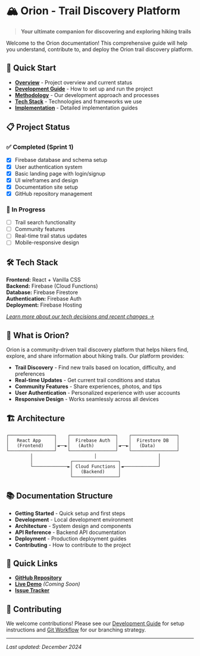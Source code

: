 # 🏔️ Orion - Trail Discovery Platform

> **Your ultimate companion for discovering and exploring hiking trails**

Welcome to the Orion documentation! This comprehensive guide will help you understand, contribute to, and deploy the Orion trail discovery platform.

## 🚀 Quick Start

- **[Overview](1-overview.md)** - Project overview and current status
- **[Development Guide](2-development.md)** - How to set up and run the project
- **[Methodology](3-methodology.md)** - Our development approach and processes
- **[Tech Stack](4-tech-stack.md)** - Technologies and frameworks we use
- **[Implementation](8-implementation.md)** - Detailed implementation guides

## 📋 Project Status

### ✅ Completed (Sprint 1)
- [x] Firebase database and schema setup
- [x] User authentication system
- [x] Basic landing page with login/signup
- [x] UI wireframes and design
- [x] Documentation site setup
- [x] GitHub repository management

### 🔄 In Progress
- [ ] Trail search functionality
- [ ] Community features
- [ ] Real-time trail status updates
- [ ] Mobile-responsive design

## 🛠️ Tech Stack

**Frontend:** React + Vanilla CSS  
**Backend:** Firebase (Cloud Functions)  
**Database:** Firebase Firestore  
**Authentication:** Firebase Auth  
**Deployment:** Firebase Hosting

*[Learn more about our tech decisions and recent changes →](4-tech-stack.md#changes)*  

## 🎯 What is Orion?

Orion is a community-driven trail discovery platform that helps hikers find, explore, and share information about hiking trails. Our platform provides:

- **Trail Discovery** - Find new trails based on location, difficulty, and preferences
- **Real-time Updates** - Get current trail conditions and status
- **Community Features** - Share experiences, photos, and tips
- **User Authentication** - Personalized experience with user accounts
- **Responsive Design** - Works seamlessly across all devices

## 🏗️ Architecture

```
┌─────────────────┐    ┌─────────────────┐    ┌─────────────────┐
│   React App     │    │  Firebase Auth  │    │  Firestore DB   │
│   (Frontend)    │◄──►│   (Auth)        │◄──►│   (Data)        │
└─────────────────┘    └─────────────────┘    └─────────────────┘
         │                       │                       │
         │              ┌─────────────────┐              │
         └─────────────►│ Cloud Functions │◄─────────────┘
                        │   (Backend)     │
                        └─────────────────┘
```

## 📚 Documentation Structure

- **Getting Started** - Quick setup and first steps
- **Development** - Local development environment
- **Architecture** - System design and components
- **API Reference** - Backend API documentation
- **Deployment** - Production deployment guides
- **Contributing** - How to contribute to the project

## 🔗 Quick Links

- **[GitHub Repository](https://github.com/Orion-ZA/Orion)**
- **[Live Demo](https://orion-trails.web.app)** *(Coming Soon)*
- **[Issue Tracker](https://github.com/Orion-ZA/Orion/issues)**

## 🤝 Contributing

We welcome contributions! Please see our [Development Guide](2-development.md) for setup instructions and [Git Workflow](7-git.md) for our branching strategy.

---

*Last updated: December 2024*


